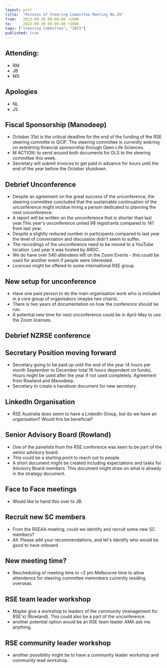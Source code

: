 ```yaml
---
layout: post
title:  "Minutes of Steering Committee Meeting No.29"
from:   2023-09-30 00:00:00 +1000    
to:     2023-09-30 00:00:00 +1000    
tags: ["steering Committee", "2023"]
published: true                     
---
```



## Attending:
- RM
- JB
- MS


## Apologies
- NL
- JS

## Fiscal Sponsorship (Manodeep)
- October 31st is the critical deadline for the end of the funding of the RSE steering committe to QCIF. The steering committee is currently wokring on extedning financial sponsorship through Open Life Sciences.
- M ACTION: to send around both documents for OLS to the steering committee this week.
- Secretary will submit invoices to get paid in advance for hours until the end of the year before the October shutdown. 


## Debrief Unconference
- Despite an agreement on the great success of the unconference, the steering committee concluded that the sustainable continuation of the unconference might incldue hiring a person dedicated to planning the next unconference.
- A report will be written on the unconference that is shorter than last year.This year's unconference united 98 registrants compared to 141 from last year. 
- Despite a slightly reduced number in participants compared to last year the level of conversation and discussion didn't seem to suffer.
- The recordings of the unconference need to be moved to a YouTube location. Last year it was hosted by ARDC.
- We do have over 540 attendees left on the Zoom Events - this could be used for another event if people were interested.
- Licences might be offered to some international RSE group.

## New setup for  unconference
- Have one paid person to do the main organisation work who is included in a core group of organisators (maybe two chairs).
- There is two years of documentation on how the conference should be run.
- A potential new time for next unconference could be in April-May to use the Zoom licenses.

## Debrief NZRSE conference

## Secretary Position moving forward
- Secretary going to be paid up until the end of the year (4 hours per month September to December total 16 hours dependent on funds). Hours might be used after the year if not used completely. Agreement from Rowland and Manodeep.
- Secretary to create a handover document for new secretary. 


## LinkedIn Organisation

- RSE Australia does seem to have a LinkedIn Group, but do we have an organisation? Would this be beneficial?

## Senior Advisory Board (Rowland)

- One of the panelists from the RSE conference was keen to be part of the senior advisory board.
- This could be a starting point to reach out to people.
- A short document might be created including expectations and tasks for Advisory Board members. This document might draw on what is already in the strategy document.

## Face to Face meetings 

- Would like to hand this over to JB.


## Recruit new SC members

- From the RSEAA meeting, could we identify and recruit some new SC members? 
- All: Please add your recommendations, and let's identify who would be good to have onboard

## New meeting time? 

- Rescheduling of meeting time to ~2 pm Melbourne time to allow attendence for steering committee memmbers currently residing overseas.

## RSE team leader workshop
- Maybe give a workshop to leaders of the community (management for RSE's) (Rowland). This could also be a part of the unconference.
- another potential option would be an RSE team leader AMA ask me anything.

## RSE community leader workshop

- another possibility might be to have a community leader workshop and community lead workshop.
